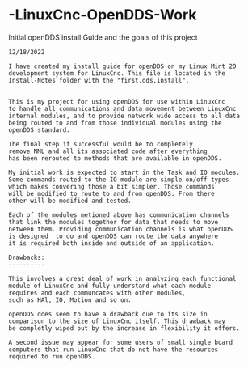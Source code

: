 # -LinuxCnc-OpenDDS-Work


Initial openDDS install Guide and the goals of this project

    12/18/2022
    
    I have created my install guide for openDDS on my Linux Mint 20
    development system for LinuxCnc. This file is located in the
    Install-Notes folder with the "first.dds.install".
    
    
    This is my project for using openDDS for use within LinuxCnc
    to handle all communications and data movement between LinuxCnc
    internal modules, and to provide network wide access to all data
    being routed to and from those individual modules using the
    openDDS standard. 

    The final step if successful would be to completely
    remove NML and all its associated code after everything
    has been rerouted to methods that are available in openDDS. 

    My initial work is expected to start in the Task and IO modules.
    Some commands routed to the IO module are simple on/off types
    which makes convering those a bit simpler. Those commands
    will be modified to route to and from openDDS. From there
    other will be modified and tested.

    Each of the modules metioned above has communication channels
    that link the modules together for data that needs to move
    netween them. Providing communication channels is what openDDS 
    is designed  to do and openDDS can route the data anywhere
    it is required both inside and outside of an application.

    Drawbacks:
    ----------

    This involves a great deal of work in analyzing each functional
    module of LinuxCnc and fully understand what each module
    requires and each communcates with other modules,
    such as HAl, IO, Motion and so on.
 
    openDDS does seem to have a drawback due to its size in
    comparison to the size of LinuxCnc itself. This drawback may
    be completly wiped out by the increase in flexibility it offers.

    A second issue may appear for some users of small single board
    computers that run LinuxCnc that do not have the resources
    required to run openDDS.

